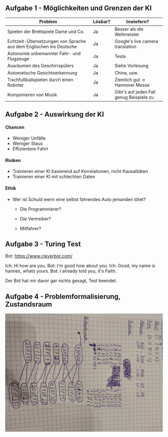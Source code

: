 ## Aufgabe 1 - Möglichkeiten und Grenzen der KI

|Problem|Lösbar?|Inwiefern?|
|-------|-------|----------|
|Spielen der Brettspiele Dame und Co.|Ja|Besser als die Weltmeister|
|Echtzeit-Übersetzungen von Sprache aus dem Englischen ins Deutsche|Ja|Google's live camera translation|
|Autonomie unbemannter Fahr- und Flugzeuge|Ja|Tesla|
|Ausräumen des Geschirrspülers|Ja|Siehe Vorlesung|
|Automatische Gesichtserkennung|Ja|China, usw.|
|Tischfußballspielen durch einen Roboter|Ja|Ziemlich gut -> Hannover Messe|
|Komponieren von Musik|Ja|Gibt's auf jeden Fall genug Beispiele zu|



## Aufgabe 2 - Auswirkung der KI

#### Chancen

- Weniger Unfälle
- Weniger Staus
- Effizientere Fahrt



#### Risiken

- Trainieren einer KI basierend auf Korrelationen, nicht Kausalitäten
- Trainieren einer KI mit schlechten Daten



#### Ethik

- Wer ist Schuld wenn eine selbst fahrendes Auto jemanden tötet?

  - Die Programmierer?

  - Die Vertreiber?

  - Mitfahrer?

    

## Aufgabe 3 - Turing Test

Bot: https://www.cleverbot.com/

Ich: Hi how are you.
Bot: I'm good how about you.
Ich: Good, my name is hannes, whats yours.
Bot: I already told you, it's Faith.

Der Bot hat mir davor gar nichts gesagt, Test beendet.



## Aufgabe 4 -  Problemformalisierung, Zustandsraum 

![Aufgabe 4](KI_1-4.jpg)